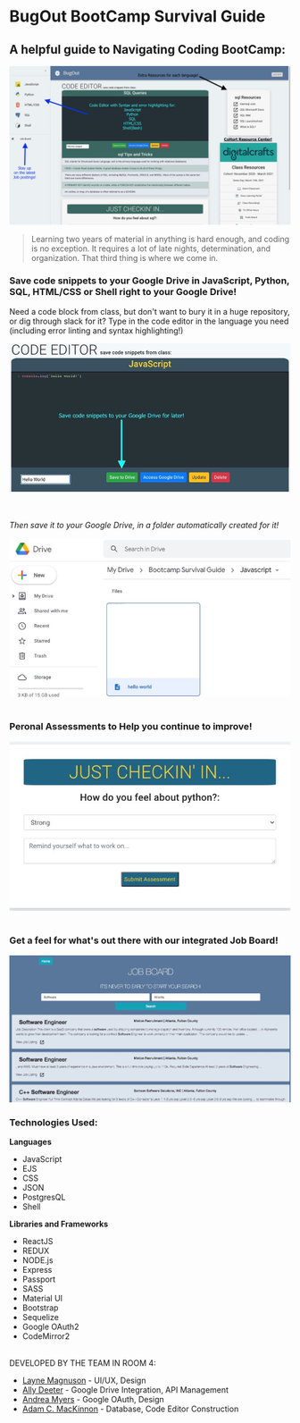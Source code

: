 # **BugOut BootCamp Survival Guide**

## A helpful guide to Navigating Coding BootCamp:

<img src="client/public/images/homescreen.jpg">

> Learning two years of material in anything is hard enough, and coding is no exception.  It requires a lot of late nights, determination, and organization.  That third thing is where we come in.

### Save code snippets to your Google Drive in JavaScript, Python, SQL, HTML/CSS or Shell right to your Google Drive! ###

Need a code block from class, but don't want to bury it in a huge repository, or dig through slack for it?  Type in the code editor in the language you need (including error linting and syntax highlighting!)

<img src="client/public/images/codeeditor.jpg" alt="code editor">

<br></br>
*Then save it to your Google Drive, in a folder automatically created for it!*
<br></br>
<img src="client/public/images/DriveShot.jpg" alt="Google Drive with created file">
<br></br>


### Peronal Assessments to Help you continue to improve! ###
<img src="client/public/images/assessment.jpg">
<br></br>

### Get a feel for what's out there with our integrated Job Board! ###
<img src="client/public/images/jobboard.jpg">


### Technologies Used:
**Languages**
* JavaScript
* EJS
* CSS
* JSON
* PostgresQL
* Shell

**Libraries and Frameworks**
* ReactJS
* REDUX
* NODE.js
* Express
* Passport
* SASS
* Material UI
* Bootstrap
* Sequelize
* Google OAuth2
* CodeMirror2
<br></br>

DEVELOPED BY THE TEAM IN ROOM 4:
* [Layne Magnuson](https://github.com/laynemag) - UI/UX, Design
* [Ally Deeter](https://github.com/Ardeeter) - Google Drive Integration, API Management
* [Andrea Myers](https://github.com/anjatmyers) - Google OAuth, Design
* [Adam C. MacKinnon](https://github.com/AdamCMacKinnon) - Database, Code Editor Construction
